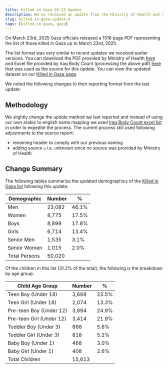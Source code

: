 ```yaml
---
title: Killed in Gaza 03-23 Update
description: We've received an update from the Ministry of Health and merged those changes with our existing list.
slug: killed-in-gaza-update-6
tags: [killed-in-gaza, gaza]
---
```


On March 23rd, 2025 Gaza officials released a 1516 page PDF representing the list of those killed in Gaza up to March 23rd, 2025.

The list format was very similar to recent updates we received earlier versions. You can download the PDF provided by Ministry of Health <a href="/sources/20250323.pdf">here</a> and Excel file provided by Iraq Body Count (processing the above pdf) <a href="/sources/20250323_ibc.xlsx">here</a> that was used as the source for this update. You can view the updated dataset on our [Killed in Gaza page](/docs/killed-in-gaza).

We noted the following changes to their reporting format from the last update:

## Methodology

We slightly change the update method we last reported and instead of using our own arabic to english name mapping we used [Iraq Body Count excel list](https://iraqbodycount.org/pal/ibc_moh_2025-03-23.xlsx) in order to expedite the process. The current process still used following adjustments to the source report:

- renaming header to comply with our previous naming
- adding source `u` i.e. unknown since no source was provided by Ministry of Health

## Change Summary

The following tables summarize the updated demographics of the [Killed in Gaza list](/docs/killed-in-gaza) following this update:

| Demographic   | Number | %     |
| ------------- | ------ | ----- |
| Men           | 23,082 | 46.1% |
| Women         | 8,775  | 17.5% |
| Boys          | 8,899  | 17.8% |
| Girls         | 6,714  | 13.4% |
| Senior Men    | 1,535  | 3.1%  |
| Senior Women  | 1,015  | 2.0%  |
| Total Persons | 50,020 |       |

Of the children in this list (31.2% of the total), the following is the breakdown by age group:

| Child Age Group          | Number | %     |
| ------------------------ | ------ | ----- |
| Teen Boy (Under 18)      | 3,669  | 23.5% |
| Teen Girl (Under 18)     | 2,074  | 13.3% |
| Pre-teen Boy (Under 12)  | 3,894  | 24.9% |
| Pre-teen Girl (Under 12) | 3,414  | 21.9% |
| Toddler Boy (Under 3)    | 868    | 5.6%  |
| Toddler Girl (Under 3)   | 818    | 5.2%  |
| Baby Boy (Under 1)       | 468    | 3.0%  |
| Baby Girl (Under 1)      | 408    | 2.6%  |
| Total Children           | 15,613 |       |
